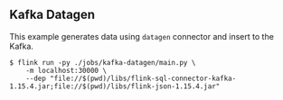 ## Kafka Datagen
This example generates data using `datagen` connector and insert to the Kafka.

```shell
$ flink run -py ./jobs/kafka-datagen/main.py \
    -m localhost:30000 \
    --dep "file://$(pwd)/libs/flink-sql-connector-kafka-1.15.4.jar;file://$(pwd)/libs/flink-json-1.15.4.jar"
```